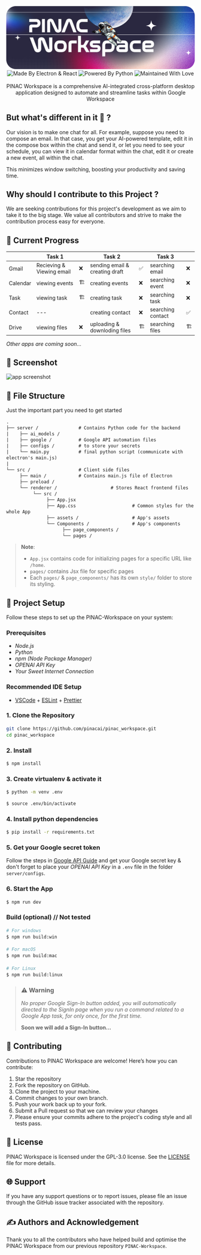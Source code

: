 <img src="https://github.com/pinacai/pinac_workspace/blob/main/assets/header.png" alt="">

<div align="center">

<img src="https://github.com/pinacai/pinac_workspace/blob/main/assets/build-with-electron-&-react.svg" alt="Made By Electron & React">
<img src="https://github.com/pinacai/pinac_workspace/blob/main/assets/powered-by-python.svg" alt="Powered By Python">
<img src="https://github.com/pinacai/pinac_workspace/blob/main/assets/maintained-with-love.svg" alt="Maintained With Love">
<br>
<br>
PINAC Workspace is a comprehensive AI-integrated cross-platform desktop application designed to automate and streamline tasks within Google Workspace
</div>

## But what's different in it 🤔 ?
Our vision is to make one chat for all. For example, suppose you need to compose an email. In that case, you get your AI-powered template, edit it in the compose box within the chat and send it, or let you need to see your schedule, you can view it in calendar format within the chat, edit it or create a new event, all within the chat.

This minimizes window switching, boosting your productivity and saving time.

## Why should I contribute to this Project ?
We are seeking contributions for this project's development as we aim to take it to the big stage. We value all contributors and strive to make the contribution process easy for everyone.

## 🌟 Current Progress
|       |Task 1|    |Task 2|    |Task 3|    |
| ------|--------------------------------|----|-----------------|----|-----------------|----|
| Gmail | Recieving & Viewing email | ❌ | sending email & creating draft | ✅ | searching email | ❌ |
| Calendar | viewing events | 🏗️ | creating events | ❌ | searching event | ❌ |
| Task | viewing task | 🏗️ | creating task | ❌ | searching task | ❌ |
| Contact | --- |  | creating contact | ❌ | searching contact | ✅ |
| Drive | viewing files | ❌ | uploading & downloding files | 🏗️ | searching files | 🏗️ |

_Other apps are coming soon..._

## 📸 Screenshot
<img src="https://github.com/pinacai/pinac_workspace/blob/main/assets/screenshot.png" alt="app screenshot">

## 📁 File Structure
Just the important part you need to get started

    .
    ├── server /               # Contains Python code for the backend
    |    ├── ai_models /
    |    ├── google /          # Google API automation files
    |    ├── configs /         # to store your secrets
    |    └── main.py           # final python script (communicate with electron's main.js)
    |
    └── src /                  # Client side files
         ├── main /            # Contains main.js file of Electron
         ├── preload /         
         └── renderer /                    # Stores React frontend files
              └── src /
                   ├── App.jsx
                   ├── App.css                     # Common styles for the whole App
                   ├── assets /                    # App's assets
                   └── Components /                # App's components
                         ├── page_components /  
                         └── pages /

> **Note**:
  > - `App.jsx` contains code for initializing pages for a specific URL like `/home`.
  > - `pages/` contains Jsx file for specific pages
  > - Each `pages/` & `page_components/` has its own `style/` folder to store its styling.

##  🚀 Project Setup
Follow these steps to set up the PINAC-Workspace on your system:

### Prerequisites
- _Node.js_
- _Python_
- _npm (Node Package Manager)_
- _OPENAI API Key_
- _Your Sweet Internet Connection_

### Recommended IDE Setup
- [VSCode](https://code.visualstudio.com/) + [ESLint](https://marketplace.visualstudio.com/items?itemName=dbaeumer.vscode-eslint) + [Prettier](https://marketplace.visualstudio.com/items?itemName=esbenp.prettier-vscode)

### 1. Clone the Repository
  ```bash
  git clone https://github.com/pinacai/pinac_workspace.git
  cd pinac_workspace
  ```

### 2. Install
  ```bash
  $ npm install
  ```
### 3. Create virtualenv & activate it
  ```bash
  $ python -m venv .env
  ```
  ```bash
  $ source .env/bin/activate
  ```
### 4. Install python dependencies
  ```bash
  $ pip install -r requirements.txt
  ```

### 5. Get your Google secret token
  Follow the steps in <a href='https://github.com/pinacai/pinac_workspace/blob/6314b7e2a4e41bb72c699fad18343d43eee1a320/Google%20API%20Guide.md'>Google API Guide</a> and get your Google secret key & don't forget to place your _OPENAI API Key_ in a `.env` file in the folder `server/configs`.

### 6. Start the App
  ```bash
  $ npm run dev
  ```

### Build (optional) // Not tested
  ```bash
  # For windows
  $ npm run build:win

  # For macOS
  $ npm run build:mac

  # For Linux
  $ npm run build:linux
  ```

> ### ⚠️ Warning
> _No proper Google Sign-In button added, you will automatically directed to the SignIn page when you run a command related to a Google App task, for only once, for the first time._  
>
> **Soon we will add a Sign-In button...**

## 💁 Contributing
Contributions to PINAC Workspace are welcome! Here’s how you can contribute:

1. Star the repository
2. Fork the repository on GitHub.
3. Clone the project to your machine.
4. Commit changes to your own branch.
5. Push your work back up to your fork.
6. Submit a Pull request so that we can review your changes
7. Please ensure your commits adhere to the project's coding style and all tests pass.

## 📄 License
PINAC Workspace is licensed under the GPL-3.0 license. See the <a href="https://github.com/pinacai/pinac_workspace/blob/main/LICENSE">LICENSE</a> file for more details.

## 🌐 Support
If you have any support questions or to report issues, please file an issue through the GitHub issue tracker associated with the repository.

## ✍️  Authors and Acknowledgement
Thank you to all the contributors who have helped build and optimise the PINAC Workspace from our previous repository `PINAC-Workspace`.
